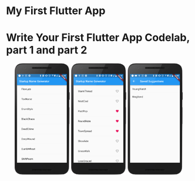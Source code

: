 # My First Flutter App

# Write Your First Flutter App Codelab, part 1 and part 2

<p align="middle">
  <img src="/first_flutter_app/screenshots/part1.png" width="150" />
  <img src="/first_flutter_app/screenshots/part2-1.png" width="150" /> 
  <img src="/first_flutter_app/screenshots/part2-2.png" width="150" />
</p>
